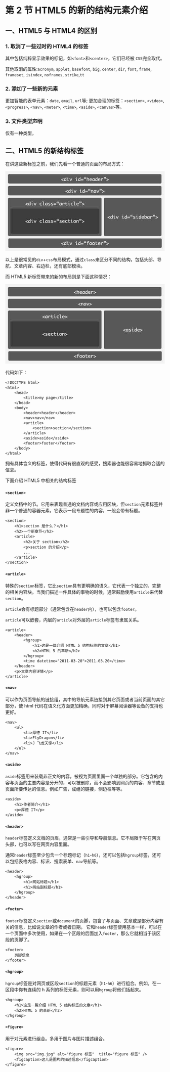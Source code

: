 # 第 2 节 HTML5 的新的结构元素介绍

## 一、HTML5 与 HTML4 的区别

### 1\. 取消了一些过时的 HTML4 的标签

其中包括纯粹显示效果的标记，如`<font>`和`<center>`，它们已经被 `CSS`完全取代。

其他取消的属性:`acronym`, `applet`, `basefont`, `big`, `center`, `dir`, `font`, `frame`, `frameset`, `isindex`, `noframes`, `strike`,`tt`

### 2\. 添加了一些新的元素

更加智能的表单元素：`date`, `email`, `url`等; 更加合理的标签：`<section>`, `<video>`, `<progress>`, `<nav>`, `<meter>`, `<time>`, `<aside>`, `<canvas>`等。

### 3\. 文件类型声明

仅有一种类型，<!DOCTYPE html>

## 二、HTML5 的新结构标签

在讲这些新标签之前，我们先看一个普通的页面的布局方式：

![Alt text](img/md04171522012052410570957.jpg)

以上是很常见的`div`+`css`布局模式，通过`class`来区分不同的结构，包括头部、导航、文章内容、右边栏，还有底部模块。

而 HTML5 新标签带来的新的布局则是下面这种情况：

![Alt text](img/md04171522012052410554136.jpg)

代码如下：

```
<!DOCTYPE html>
<html>
    <head>
        <title>my page</title>
    </head>
    <body>
        <header>header</header>
        <nav>nav</nav>
        <article>
            <section>section</section>
        </article>
        <aside>aside</aside>
        <footer>footer</footer>
    </body>
</html> 
```

拥有具体含义的标签，使得代码有很直观的感受，搜索器也能很容易地抓取合适的信息。

下面介绍 HTML5 中相关的结构标签

#### `<section>`

定义文档中的节。它用来表现普通的文档内容或应用区块，但`section`元素标签并非一个普通的容器元素，它表示一段专题性的内容，一般会带有标题。

```
<section>
    <h1>section 是什么？</h1>
    <h2>一个新章节</h2>
    <article>
        <h2>关于 section</h2>
        <p>section 的介绍</p>
        ...
    </article>
</section> 
```

#### `<article>`

特殊的`section`标签，它比`section`具有更明确的语义，它代表一个独立的、完整的相关内容块。当我们描述一件具体的事物的时候，通常鼓励使用`article`来代替`section`。

`article`会有标题部分（通常包含在`header`内），也可以包含`footer`。

`article`可以嵌套，内层的`article`对外层的`article`标签有隶属关系。

```
<article>
    <header>
        <hgroup>
            <h1>这是一篇介绍 HTML 5 结构标签的文章</h1>
            <h2>HTML 5 的革新</h2>
        </hgroup>
        <time datetime="2011-03-20">2011.03.20</time>
    </header>
    <p>文章内容详情</p>
</article> 
```

#### `<nav>`

可以作为页面导航的链接组，其中的导航元素链接到其它页面或者当前页面的其它部分，使 html 代码在语义化方面更加精确，同时对于屏幕阅读器等设备的支持也更好。

```
<nav>
    <ul>
        <li>厚德 IT</li>
        <li>FlyDragon</li>
        <li>J 飞龙天惊</li>
    </ul>
</nav> 
```

#### `<aside>`

`aside`标签用来装载非正文的内容，被视为页面里面一个单独的部分。它包含的内容与页面的主要内容是分开的，可以被删除，而不会影响到网页的内容、章节或是页面所要传达的信息。例如广告，成组的链接，侧边栏等等。

```
<aside>
    <h1>作者简介</h1>
    <p>厚德 IT</p>
</aside> 
```

#### `<header>`

`header`标签定义文档的页眉，通常是一些引导和导航信息。它不局限于写在网页头部，也可以写在网页内容里面。

通常`header`标签至少包含一个标题标记（`h1`-`h6`），还可以包括`hgroup`标签，还可以包括表格内容、标识、搜索表单、`nav`导航等。

```
<header>
    <hgroup>
        <h1>网站标题</h1>
        <h1>网站副标题</h1>
    </hgroup>
</header> 
```

#### `<footer>`

`footer`标签定义`section`或`document`的页脚，包含了与页面、文章或是部分内容有关的信息，比如说文章的作者或者日期。 它和`header`标签使用基本一样，可以在一个页面中多次使用，如果在一个区段的后面加入`footer`，那么它就相当于该区段的页脚了。

```
<footer>
    页脚信息
</footer> 
```

#### `<hgroup>`

`hgroup`标签是对网页或区段`section`的标题元素（`h1`-`h6`）进行组合。例如，在一区段中你有连续的 h 系列的标签元素，则可以用`hgroup`将他们括起来。

```
<hgroup>
    <h1>这是一篇介绍 HTML 5 结构标签的文章</h1>
    <h2>HTML 5 的革新</h2>
</hgroup> 
```

#### `<figure>`

用于对元素进行组合。多用于图片与图片描述组合。

```
<figure>
    <img src="img.jpg" alt="figure 标签"  title="figure 标签" />
    <figcaption>这儿是图片的描述信息</figcaption>
</figure> 
```